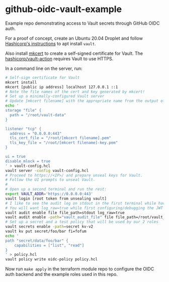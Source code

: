 # github-oidc-vault-example
Example repo demonstrating access to Vault secrets through GitHub OIDC auth.

For a proof of concept, create an Ubuntu 20.04 Droplet and follow [Hashicorp's instructions]() to apt install `vault`.

Also install [mkcert](https://github.com/FiloSottile/mkcert) to create a self-signed certificate for Vault.
The [hashicorp/vault-action](https://github.com/hashicorp/vault-action) requires Vault to use HTTPS.

In a command line on the server, run:

```bash
# Self-sign certificate for Vault
mkcert install
mkcert [public ip address] localhost 127.0.0.1 ::1
# Note the file names of the cert and key generated by mkcert!
# Set up a minimally-configured Vault server
# Update [mkcert filename] with the appropriate name from the output of the previous command
echo '
storage "file" {
  path = "/root/vault-data"
}

listener "tcp" {
  address = "0.0.0.0:443"
  tls_cert_file = "/root/[mkcert filename].pem"
  tls_key_file = "/root/[mkcert filename]-key.pem"
}

ui = true
disable_mlock = true
' > vault-config.hcl
vault server -config vault-config.hcl
# Proceed to https://<IP>/ and prepare unseal keys for Vault.
# Follow the UI prompts to unseal Vault.
#
# Open up a second terminal and run the rest:
export VAULT_ADDR='https://0.0.0.0:443'
vault login [root token from unsealing vault]
# I like to see the audit log on stdout in the first terminal while having a file to refer back to if needed
# You will want log_raw=true while first configuring/debugging the JWT auth backend.
vault audit enable file file_path=stdout log_raw=true
vault audit enable -path="vault_audit_file" file file_path=/root/vault_audit.log
# Set up a secret and a test policy that will be used by our 2 roles
vault secrets enable -path=secret kv-v2
vault kv put secret/foo/bar fi=fofum
echo '
path "secret/data/foo/bar" {
    capabilities = ["list", "read"]
}
' > policy.hcl
vault policy write oidc-policy policy.hcl
```

Now run `make apply` in the terraform module repo to configure the OIDC auth backend and the example roles used in this repo.
